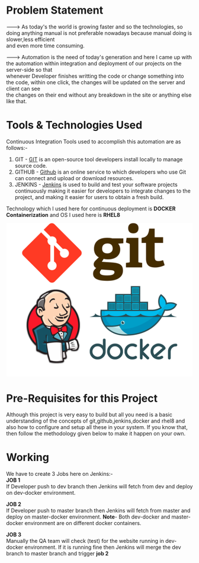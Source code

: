 # Problem Statement
---> As today's the world is growing faster and so the technologies, so doing anything manual is not preferable nowadays because manual doing is slower,less efficient <br>and even more time consuming.

---> Automation is the need of today's generation and here I came up with the automation within integration and deployment of our projects on the server-side so that <br>whenever Developer finishes writting the code or change something into the code, within one click, the changes will be updated on the server and client can see <br>the changes on their end without any breakdown in the site or anything else like that. 


# Tools & Technologies Used
  Continuous Integration Tools used to accomplish this automation are as follows:-
  1. GIT - <a href="https://en.wikipedia.org/wiki/Git">GIT</a> is an open-source tool developers install locally to manage source code. 
  2. GITHUB -  <a href="https://en.wikipedia.org/wiki/GitHub">Github</a> is an online service to which developers who use Git can connect and upload or download resources. 
  3. JENKINS -  <a href="https://en.wikipedia.org/wiki/Jenkins_(software)">Jenkins</a> is used to build and test your software projects continuously making it easier for developers to integrate changes to the project, and making it easier for users to obtain a fresh build.
  
  
  Technology which I used here for continuous deployment is  <b>DOCKER Containerization</b> and OS I used here is  <b>RHEL8</b> 
  
  ![](New%20folder/git_github_jenkins_docker_img.png)
      
  
# Pre-Requisites for this Project 
  Although this project is very easy to build but all you need is a basic understanding of the concepts of git,github,jenkins,docker and rhel8 and also how to configure and setup   all these in your system. If you know that, then follow the methodology given below to make it happen on your own.  
  

# Working  
We have to create 3 Jobs here on Jenkins:-
<br><b>JOB 1</b>
<br>If Developer push to dev branch then Jenkins will fetch from dev and deploy on dev-docker environment.

 <b>JOB 2</b>
<br>If Developer push to master branch then Jenkins will fetch from master and deploy on master-docker environment.
<b>Note</b>- Both dev-docker and master-docker environment are on different docker containers.

 <b>JOB 3</b>
<br>Manually the QA team will check (test) for the website running in dev-docker environment. If it is running fine then Jenkins will merge the dev branch to master branch and trigger <b>job 2</b>



  
  
